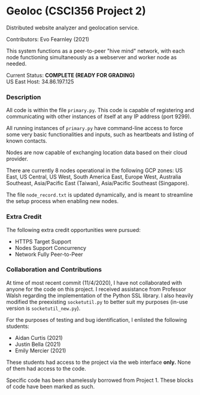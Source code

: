 # Geoloc (CSCI356 Project 2)

Distributed website analyzer and geolocation service.

Contributors: Evo Fearnley (2021)

This system functions as a peer-to-peer "hive mind" network, with each node functioning simultaneously as a webserver
and worker node as needed.

Current Status: **COMPLETE (READY FOR GRADING)**  
US East Host: 34.86.197.125

### Description

All code is within the file `primary.py`. This code is capable of registering and communicating with other instances
of itself at any IP address (port 9299). 

All running instances of `primary.py` have command-line access to force some very basic functionalities and inputs,
such as heartbeats and listing of known contacts.

Nodes are now capable of exchanging location data based on their cloud provider.

There are currently 8 nodes operational in the following GCP zones: US East, US Central, US West, South America East,
Europe West, Australia Southeast, Asia/Pacific East (Taiwan), Asia/Pacific Southeast (Singapore).

The file `node_record.txt` is updated dynamically, and is meant to streamline the setup process when enabling new nodes.

### Extra Credit
The following extra credit opportunities were pursued:
* HTTPS Target Support
* Nodes Support Concurrency
* Network Fully Peer-to-Peer

### Collaboration and Contributions

At time of most recent commit (11/4/2020), I have not collaborated with anyone for the code on this project.
I received assistance from Professor Walsh regarding the implementation of the Python SSL library. I also heavily modified
the preexisting `socketutil.py` to better suit my purposes (in-use version is `socketutil_new.py`).

For the purposes of testing and bug identification, I enlisted the following students:
* Aidan Curtis (2021)
* Justin Bella (2021)
* Emily Mercier (2021)

These students had access to the project via the web interface **only.** None of them had access to the code.

Specific code has been shamelessly borrowed from Project 1. These blocks of code have been marked as such.

